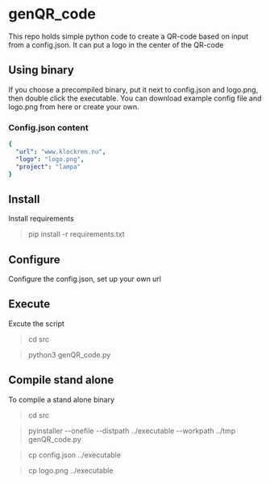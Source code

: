 # genQR_code
This repo holds simple python code to create a QR-code based on input from a config.json. It can put a logo in the center of the QR-code

## Using binary
If you choose a precompiled binary, put it next to config.json and logo.png, then double click the executable. You can download example config file and logo.png from here or create your own.
### Config.json content
```yaml
{
  "url": "www.klockren.nu",
  "logo": "logo.png",
  "project": "lampa"
}
```

## Install
Install requirements
>  pip install -r requirements.txt

## Configure
Configure the config.json, set up your own url

## Execute
Excute the script
>  cd src

>  python3 genQR_code.py

## Compile stand alone
To compile a stand alone binary
>  cd src

>  pyinstaller --onefile --distpath ../executable --workpath ../tmp genQR_code.py

>  cp config.json ../executable

>  cp logo.png ../executable
